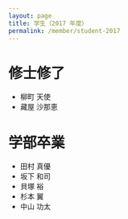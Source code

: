 ```yaml
---
layout: page
title: 学生（2017 年度）
permalink: /member/student-2017
---
```


# 修士修了
- 柳町 天使
- 藏屋 沙那恵

# 学部卒業
- 田村 真優
- 坂下 和司
- 貝塚 裕
- 杉本 翼
- 中山 功太